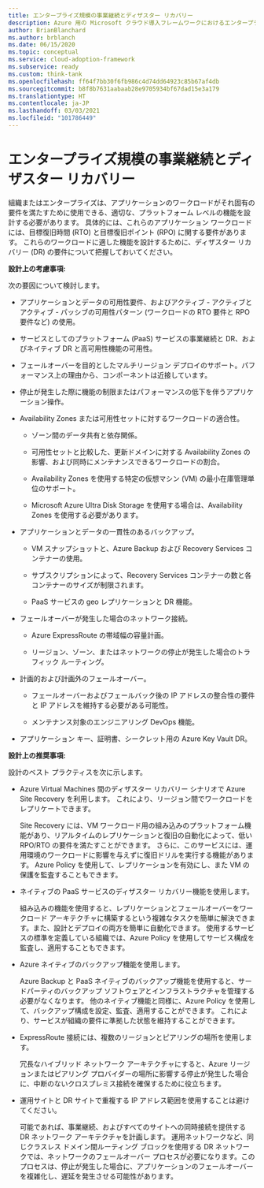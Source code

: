 ```yaml
---
title: エンタープライズ規模の事業継続とディザスター リカバリー
description: Azure 用の Microsoft クラウド導入フレームワークにおけるエンタープライズ規模の事業継続とディザスター リカバリーについて説明します。
author: BrianBlanchard
ms.author: brblanch
ms.date: 06/15/2020
ms.topic: conceptual
ms.service: cloud-adoption-framework
ms.subservice: ready
ms.custom: think-tank
ms.openlocfilehash: ff64f7bb30f6fb986c4d74dd64923c85b67af4db
ms.sourcegitcommit: b8f8b7631aabaab28e9705934bf67dad15e3a179
ms.translationtype: HT
ms.contentlocale: ja-JP
ms.lasthandoff: 03/03/2021
ms.locfileid: "101786449"
---
```

# <a name="enterprise-scale-business-continuity-and-disaster-recovery"></a>エンタープライズ規模の事業継続とディザスター リカバリー

組織またはエンタープライズは、アプリケーションのワークロードがそれ固有の要件を満たすために使用できる、適切な、プラットフォーム レベルの機能を設計する必要があります。 具体的には、これらのアプリケーション ワークロードには、目標復旧時間 (RTO) と目標復旧ポイント (RPO) に関する要件があります。 これらのワークロードに適した機能を設計するために、ディザスター リカバリー (DR) の要件について把握しておいてください。

**設計上の考慮事項:**

次の要因について検討します。

- アプリケーションとデータの可用性要件、およびアクティブ - アクティブとアクティブ - パッシブの可用性パターン (ワークロードの RTO 要件と RPO 要件など) の使用。

- サービスとしてのプラットフォーム (PaaS) サービスの事業継続と DR、およびネイティブ DR と高可用性機能の可用性。

- フェールオーバーを目的としたマルチリージョン デプロイのサポート。パフォーマンス上の理由から、コンポーネントは近接しています。

- 停止が発生した際に機能の制限またはパフォーマンスの低下を伴うアプリケーション操作。

- Availability Zones または可用性セットに対するワークロードの適合性。

  - ゾーン間のデータ共有と依存関係。

  - 可用性セットと比較した、更新ドメインに対する Availability Zones の影響、および同時にメンテナンスできるワークロードの割合。

  - Availability Zones を使用する特定の仮想マシン (VM) の最小在庫管理単位のサポート。

  - Microsoft Azure Ultra Disk Storage を使用する場合は、Availability Zones を使用する必要があります。

- アプリケーションとデータの一貫性のあるバックアップ。

  - VM スナップショットと、Azure Backup および Recovery Services コンテナーの使用。

  - サブスクリプションによって、Recovery Services コンテナーの数と各コンテナーのサイズが制限されます。

  - PaaS サービスの geo レプリケーションと DR 機能。

- フェールオーバーが発生した場合のネットワーク接続。

  - Azure ExpressRoute の帯域幅の容量計画。

  - リージョン、ゾーン、またはネットワークの停止が発生した場合のトラフィック ルーティング。

- 計画的および計画外のフェールオーバー。

  - フェールオーバーおよびフェールバック後の IP アドレスの整合性の要件と IP アドレスを維持する必要がある可能性。

  - メンテナンス対象のエンジニアリング DevOps 機能。

- アプリケーション キー、証明書、シークレット用の Azure Key Vault DR。

**設計上の推奨事項:**

設計のベスト プラクティスを次に示します。

- Azure Virtual Machines 間のディザスター リカバリー シナリオで Azure Site Recovery を利用します。 これにより、リージョン間でワークロードをレプリケートできます。

  Site Recovery には、VM ワークロード用の組み込みのプラットフォーム機能があり、リアルタイムのレプリケーションと復旧の自動化によって、低い RPO/RTO の要件を満たすことができます。 さらに、このサービスには、運用環境のワークロードに影響を与えずに復旧ドリルを実行する機能があります。 Azure Policy を使用して、レプリケーションを有効にし、また VM の保護を監査することもできます。

- ネイティブの PaaS サービスのディザスター リカバリー機能を使用します。

  組み込みの機能を使用すると、レプリケーションとフェールオーバーをワークロード アーキテクチャに構築するという複雑なタスクを簡単に解決できます。また、設計とデプロイの両方を簡単に自動化できます。 使用するサービスの標準を定義している組織では、Azure Policy を使用してサービス構成を監査し、適用することもできます。

- Azure ネイティブのバックアップ機能を使用します。

  Azure Backup と PaaS ネイティブのバックアップ機能を使用すると、サードパーティのバックアップ ソフトウェアとインフラストラクチャを管理する必要がなくなります。 他のネイティブ機能と同様に、Azure Policy を使用して、バックアップ構成を設定、監査、適用することができます。 これにより、サービスが組織の要件に準拠した状態を維持することができます。

- ExpressRoute 接続には、複数のリージョンとピアリングの場所を使用します。

  冗長なハイブリッド ネットワーク アーキテクチャにすると、Azure リージョンまたはピアリング プロバイダーの場所に影響する停止が発生した場合に、中断のないクロスプレミス接続を確保するために役立ちます。

- 運用サイトと DR サイトで重複する IP アドレス範囲を使用することは避けてください。

  可能であれば、事業継続、およびすべてのサイトへの同時接続を提供する DR ネットワーク アーキテクチャを計画します。 運用ネットワークなど、同じクラスレス ドメイン間ルーティング ブロックを使用する DR ネットワークでは、ネットワークのフェールオーバー プロセスが必要になります。このプロセスは、停止が発生した場合に、アプリケーションのフェールオーバーを複雑化し、遅延を発生させる可能性があります。
